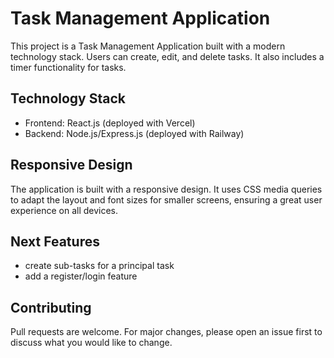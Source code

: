 # Task Management Application

This project is a Task Management Application built with a modern technology stack. Users can create, edit, and delete tasks. It also includes a timer functionality for tasks.

## Technology Stack

- Frontend: React.js (deployed with Vercel)
- Backend: Node.js/Express.js (deployed with Railway)

## Responsive Design

The application is built with a responsive design. It uses CSS media queries to adapt the layout and font sizes for smaller screens, ensuring a great user experience on all devices.


## Next Features
 * create sub-tasks for a principal task
 * add a register/login feature
 
## Contributing

Pull requests are welcome. For major changes, please open an issue first to discuss what you would like to change.
